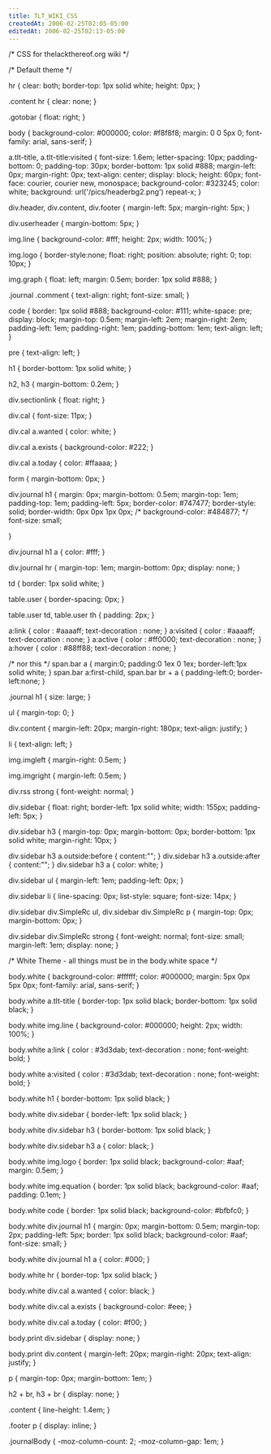 ```yaml
---
title: TLT_WIKI_CSS
createdAt: 2006-02-25T02:05-05:00
editedAt: 2006-02-25T02:13-05:00
---
```


/* CSS for thelackthereof.org wiki */

/* Default theme */

hr {
  clear: both;
  border-top: 1px solid white;
  height: 0px;
}

.content hr {
  clear: none;
}

.gotobar {
  float: right;
}

body {
  background-color: #000000;
  color: #f8f8f8;
  margin: 0 0 5px 0;
  font-family: arial, sans-serif;
}

a.tlt-title, a.tlt-title:visited {
  font-size: 1.6em;
  letter-spacing: 10px;
  padding-bottom: 0;
  padding-top: 30px;
  border-bottom: 1px solid #888;
  margin-left: 0px;
  margin-right: 0px;
  text-align: center;
  display: block;
  height: 60px;
  font-face: courier, courier new, monospace;
  background-color: #323245;
  color: white;
  background: url('/pics/headerbg2.png') repeat-x;
}

div.header, div.content, div.footer {
  margin-left: 5px;
  margin-right: 5px;
}
 
div.userheader {
  margin-bottom: 5px;
}

img.line {
  background-color: #fff;
  height: 2px;
  width: 100%;
}

img.logo {
  border-style:none;
  float: right;
  position: absolute;
  right: 0;
  top: 10px;
}

img.graph {
  float: left;
  margin: 0.5em;
  border: 1px solid #888;
}

.journal .comment {
  text-align: right;
  font-size: small;
}

code {
  border: 1px solid #888;
  background-color: #111;
  white-space: pre;
  display: block;
  margin-top: 0.5em;
  margin-left: 2em;
  margin-right: 2em;
  padding-left: 1em;
  padding-right: 1em;
  padding-bottom: 1em;
  text-align: left;
}

pre {
  text-align: left;
}

h1 {
  border-bottom: 1px solid white;
}

h2, h3 {
  margin-bottom: 0.2em;
}

div.sectionlink {
  float: right;
}

div.cal {
  font-size: 11px;
}

div.cal a.wanted {
  color: white;
}

div.cal a.exists {
  background-color: #222;
}

div.cal a.today {
  color: #ffaaaa;
}

form {
  margin-bottom: 0px;
}

div.journal h1 {
  margin: 0px;
  margin-bottom: 0.5em;
  margin-top: 1em;
  padding-top: 1em;
  padding-left: 5px;
  border-color: #747477;
  border-style: solid;
  border-width: 0px 0px 1px 0px;
/*  background-color: #484877; */
  font-size: small;

}

div.journal h1 a {
  color: #fff;
}

div.journal hr {
  margin-top: 1em;
  margin-bottom: 0px;
  display: none;
}

td {
  border: 1px solid white;
}

table.user {
  border-spacing: 0px;
}

table.user td, table.user th {
  padding: 2px;
}

a:link    { color : #aaaaff; text-decoration : none; }
a:visited { color : #aaaaff; text-decoration : none; }
a:active  { color : #ff0000; text-decoration : none; }
a:hover   { color : #88ff88; text-decoration : none; }

/* nor this */
span.bar a {
        margin:0;
        padding:0 1ex 0 1ex;
        border-left:1px solid white;
    }
    span.bar a:first-child, span.bar br + a {
        padding-left:0;
        border-left:none;
    }

.journal h1 { size: large; }

ul { margin-top: 0; }

div.content {
  margin-left: 20px;
  margin-right: 180px;
  text-align: justify;
}

li {
  text-align: left;
}

img.imgleft {
  margin-right: 0.5em;
}

img.imgright {
  margin-left: 0.5em;
}

div.rss strong {
  font-weight: normal;
}

div.sidebar {
  float: right;
  border-left: 1px solid white;
  width: 155px;
  padding-left: 5px;
}

div.sidebar h3 {
  margin-top: 0px;
  margin-bottom: 0px;
  border-bottom: 1px solid white;
  margin-right: 10px;
}

div.sidebar h3 a.outside:before { content:""; }
div.sidebar h3 a.outside:after { content:""; }
div.sidebar h3 a { color: white; }

div.sidebar ul {
  margin-left: 1em;
  padding-left: 0px;
}

div.sidebar li {
  line-spacing: 0px;
  list-style: square;
  font-size: 14px;
}

div.sidebar div.SimpleRc ul,
div.sidebar div.SimpleRc p {
  margin-top: 0px;
  margin-bottom: 0px;
}

div.sidebar div.SimpleRc strong {
  font-weight: normal;
  font-size: small;
  margin-left: 1em;
  display: none;
}

/* White Theme - all things must be in the body.white space */

body.white {
  background-color: #ffffff;
  color: #000000;
  margin: 5px 0px 5px 0px;
  font-family: arial, sans-serif;
}

body.white a.tlt-title {
  border-top: 1px solid black;
  border-bottom: 1px solid black;
}

body.white img.line {
  background-color: #000000;
  height: 2px;
  width: 100%;
}

body.white a:link {
  color : #3d3dab;
  text-decoration : none;
  font-weight: bold;
}

body.white a:visited {
  color : #3d3dab;
  text-decoration : none;
  font-weight: bold;
}

body.white h1 {
  border-bottom: 1px solid black;
}

body.white div.sidebar {
  border-left: 1px solid black;
}

body.white div.sidebar h3 {
  border-bottom: 1px solid black;
}

body.white div.sidebar h3 a { color: black; }

body.white img.logo {
  border: 1px solid black;
  background-color: #aaf;
  margin: 0.5em;
}

body.white img.equation {
  border: 1px solid black;
  background-color: #aaf;
  padding: 0.1em;
}

body.white code {
  border: 1px solid black;
  background-color: #bfbfc0;
}

body.white div.journal h1 {
  margin: 0px;
  margin-bottom: 0.5em;
  margin-top: 2px;
  padding-left: 5px;
  border: 1px solid black;
  background-color: #aaf;
  font-size: small;
}

body.white div.journal h1 a {
  color: #000;
}

body.white hr {
  border-top: 1px solid black;
}

body.white div.cal a.wanted {
  color: black;
}

body.white div.cal a.exists {
  background-color: #eee;
}

body.white div.cal a.today {
  color: #f00;
}


body.print div.sidebar {
  display: none;
}

body.print div.content {
  margin-left: 20px;
  margin-right: 20px;
  text-align: justify;
}

p {
  margin-top: 0px;
  margin-bottom: 1em;
}


h2 + br, h3 + br {
  display: none;
}

.content {
  line-height: 1.4em;
}



.footer p {
  display: inline;
}


.journalBody {
  -moz-column-count: 2;
  -moz-column-gap: 1em;
}


